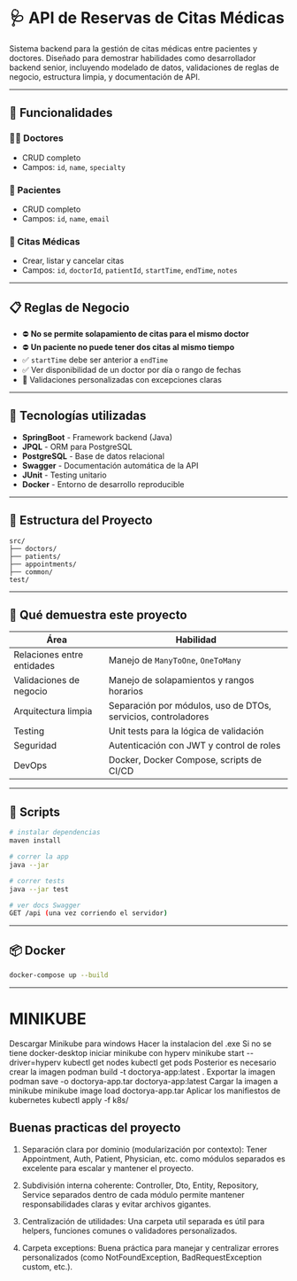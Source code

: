 # 🩺 API de Reservas de Citas Médicas

Sistema backend para la gestión de citas médicas entre pacientes y doctores. Diseñado para demostrar habilidades como desarrollador backend senior, incluyendo modelado de datos, validaciones de reglas de negocio, estructura limpia, y documentación de API.

---

## 🚀 Funcionalidades

### 👨‍⚕️ Doctores
- CRUD completo
- Campos: `id`, `name`, `specialty`

### 🧑 Pacientes
- CRUD completo
- Campos: `id`, `name`, `email`

### 📆 Citas Médicas
- Crear, listar y cancelar citas
- Campos: `id`, `doctorId`, `patientId`, `startTime`, `endTime`, `notes`

---

## 📋 Reglas de Negocio

- ⛔ **No se permite solapamiento de citas para el mismo doctor**
- ⛔ **Un paciente no puede tener dos citas al mismo tiempo**
- ✅ `startTime` debe ser anterior a `endTime`
- ✅ Ver disponibilidad de un doctor por día o rango de fechas
- 🧠 Validaciones personalizadas con excepciones claras

---

## 🧪 Tecnologías utilizadas

- **SpringBoot** - Framework backend (Java)
- **JPQL** - ORM para PostgreSQL
- **PostgreSQL** - Base de datos relacional
- **Swagger** - Documentación automática de la API
- **JUnit** - Testing unitario
- **Docker** - Entorno de desarrollo reproducible

---

## 📁 Estructura del Proyecto

```
src/
├── doctors/
├── patients/
├── appointments/
├── common/
test/
```

---

## 🎯 Qué demuestra este proyecto

| Área                        | Habilidad |
|-----------------------------|-----------|
| Relaciones entre entidades  | Manejo de `ManyToOne`, `OneToMany` |
| Validaciones de negocio     | Manejo de solapamientos y rangos horarios |
| Arquitectura limpia         | Separación por módulos, uso de DTOs, servicios, controladores |
| Testing                     | Unit tests para la lógica de validación |
| Seguridad                   | Autenticación con JWT y control de roles |
| DevOps                      | Docker, Docker Compose, scripts de CI/CD |

---

## 🧪 Scripts

```bash
# instalar dependencias
maven install

# correr la app
java --jar

# correr tests
java --jar test

# ver docs Swagger
GET /api (una vez corriendo el servidor)
```

---

## 📦 Docker

```bash
docker-compose up --build
```
---

# MINIKUBE
Descargar Minikube para windows
Hacer la instalacion del .exe
Si no se tiene docker-desktop iniciar minikube con hyperv
minikube start --driver=hyperv
kubectl get nodes
kubectl get pods
Posterior es necesario crear la imagen
podman build -t doctorya-app:latest .
Exportar la imagen
podman save -o doctorya-app.tar doctorya-app:latest
Cargar la imagen a minikube
minikube image load doctorya-app.tar
Aplicar los manifiestos de kubernetes
kubectl apply -f k8s/


## Buenas practicas del proyecto
1. Separación clara por dominio (modularización por contexto): Tener Appointment, Auth, Patient, Physician, etc. como módulos separados es excelente para escalar y mantener el proyecto.

2. Subdivisión interna coherente: Controller, Dto, Entity, Repository, Service separados dentro de cada módulo permite mantener responsabilidades claras y evitar archivos gigantes.

3. Centralización de utilidades: Una carpeta util separada es útil para helpers, funciones comunes o validadores personalizados.

4. Carpeta exceptions: Buena práctica para manejar y centralizar errores personalizados (como NotFoundException, BadRequestException custom, etc.).
